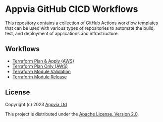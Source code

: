 # Appvia GitHub CICD Workflows

This repository contains a collection of GitHub Actions workflow templates that can be used with various types of repositories to automate the build, test, and deployment of applications and infrastructure.

## Workflows

- [Terraform Plan & Apply (AWS)](./docs/terraform-plan-and-apply-aws.md)
- [Terraform Plan Only (AWS)](./docs/terraform-plan.md)
- [Terraform Module Validation](./docs/terraform-module-validation.md)
- [Terraform Module Release](./docs/terraform-module-release.md)

## License

Copyright (c) 2023 [Appvia Ltd](https://appvia.io)

This project is distributed under the [Apache License, Version 2.0](./LICENSE).
